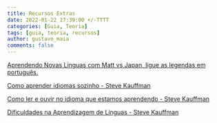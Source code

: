 ```yaml
---
title: Recursos Extras
date: 2022-01-22 17:39:00 +/-TTTT
categories: [Guia, Teoria]
tags: [guia, teoria, recursos]
author: gustavo_maia
comments: false
---
```


[Aprendendo Novas Línguas com Matt vs Japan, ligue as legendas em português.](https://youtu.be/q0Q3GUjo9rg)

[Como aprender idiomas sozinho - Steve Kauffman](https://www.youtube.com/watch?v=bvBMtVEAzek)

[Como ler e ouvir no idioma que estamos aprendendo - Steve Kauffman](https://www.youtube.com/watch?v=FuwgJfOat8Q)

[Dificuldades na Aprendizagem de Línguas - Steve Kauffman](https://www.youtube.com/watch?v=dRwdj--Mn_0)
